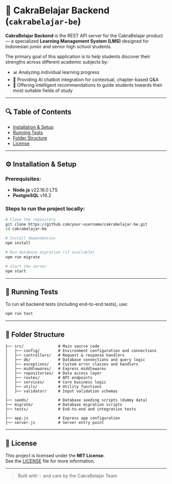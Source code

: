 # 📘 CakraBelajar Backend (`cakrabelajar-be`)

**CakraBelajar Backend** is the REST API server for the CakraBelajar product — a specialized **Learning Management System (LMS)** designed for Indonesian junior and senior high school students.

The primary goal of this application is to help students discover their strengths across different academic subjects by:
- 📊 Analyzing individual learning progress
- 🤖 Providing AI chatbot integration for contextual, chapter-based Q&A
- 🧠 Offering intelligent recommendations to guide students towards their most suitable fields of study

---

## 🔍 Table of Contents

- [Installation & Setup](#-installation--setup)
- [Running Tests](#-running-tests)
- [Folder Structure](#-folder-structure)
- [License](#-license)

---

## ⚙️ Installation & Setup

### Prerequisites:
- **Node.js** v22.16.0 LTS  
- **PostgreSQL** v16.2

### Steps to run the project locally:
```bash
# Clone the repository
git clone https://github.com/your-username/cakrabelajar-be.git
cd cakrabelajar-be

# Install dependencies
npm install

# Run database migration (if available)
npm run migrate

# Start the server
npm start
```

---

## 🧪 Running Tests

To run all backend tests (including end-to-end tests), use:
```bash
npm run test
```

---

## 📁 Folder Structure

```plaintext
├── src/               # Main source code
│   ├── config/        # Environment configuration and connections
│   ├── controllers/   # Request & response handlers
│   ├── db/            # Database connections and query logic
│   ├── exceptions/    # Custom error classes and handlers
│   ├── middlewares/   # Express middlewares
│   ├── repositories/  # Data access layer
│   ├── routes/        # API endpoints
│   ├── services/      # Core business logic
│   ├── utils/         # Utility functions
│   ├── validator/     # Input validation schemas
│
├── seeds/             # Database seeding scripts (dummy data)
├── migrate/           # Database migration scripts
├── tests/             # End-to-end and integration tests
│
├── app.js             # Express app configuration
├── server.js          # Server entry point
```

---

## 📜 License

This project is licensed under the **MIT License**.  
See the [LICENSE](./LICENSE) file for more information.

---

> Built with 💡 and care by the CakraBelajar Team
